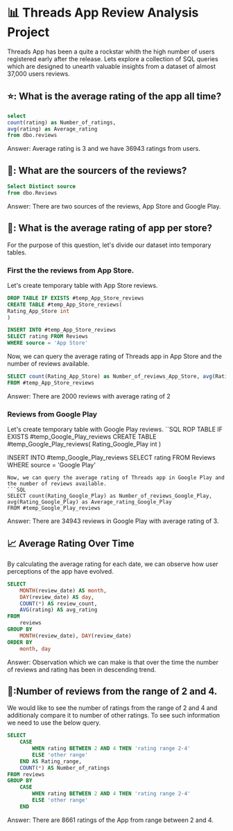# :bar_chart: Threads App Review Analysis Project
Threads App has been a quite a rockstar whith the high number of users registered early after the release. Lets explore a collection of SQL queries which are designed to unearth valuable insights from a dataset of almost 37,000 users reviews.

## ⭐: What is the average rating of the app all time?
```SQL
select 
count(rating) as Number_of_ratings, 
avg(rating) as Average_rating
from dbo.reviews
```
Answer: Average rating is 3 and we have 36943 ratings from users.


## 📂: What are the sourcers of the reviews?
```SQL
Select Distinct source
from dbo.Reviews
```
Answer: There are two sources of the reviews, App Store and Google Play.

## 🏪: What is the average rating of app per store?
For the purpose of this question, let's divide our dataset into temporary tables. 
### First the the reviews from App Store.
Let's create temporary table with App Store reviews.
```SQL
DROP TABLE IF EXISTS #temp_App_Store_reviews
CREATE TABLE #temp_App_Store_reviews(
Rating_App_Store int
)

INSERT INTO #temp_App_Store_reviews
SELECT rating FROM Reviews
WHERE source = 'App Store'
```
Now, we can query the average rating of Threads app in App Store and the number of reviews available.
```SQL
SELECT count(Rating_App_Store) as Number_of_reviews_App_Store, avg(Rating_App_Store) as Average_rating_App_Store
FROM #temp_App_Store_reviews
```
Answer: There are 2000 reviews with average rating of 2
### Reviews from Google Play
Let's create temporary table with Google Play reviews.
``SQL
ROP TABLE IF EXISTS #temp_Google_Play_reviews
CREATE TABLE #temp_Google_Play_reviews(
Rating_Google_Play int
)

INSERT INTO #temp_Google_Play_reviews
SELECT rating FROM Reviews
WHERE source = 'Google Play'
```
Now, we can query the average rating of Threads app in Google Play and the number of reviews available.
```SQL
SELECT count(Rating_Google_Play) as Number_of_reviews_Google_Play, avg(Rating_Google_Play) as Average_rating_Google_Play
FROM #temp_Google_Play_reviews
```
Answer: There are 34943 reviews in Google Play with average rating of 3.
## :chart_with_upwards_trend: Average Rating Over Time
By calculating the average rating for each date, we can observe how user perceptions of the app have evolved. 
```SQL
SELECT
    MONTH(review_date) AS month,
	DAY(review_date) AS day,
    COUNT(*) AS review_count,
    AVG(rating) AS avg_rating
FROM
    reviews
GROUP BY
    MONTH(review_date), DAY(review_date)
ORDER BY
    month, day
```
Answer: Observation which we can make is that over the time the number of reviews and rating has been in descending trend. 
## 🔢:Number of reviews from the range of 2 and 4.
We would like to see the number of ratings from the range of 2 and 4 and additionaly compare it to number of other ratings. To see such information we need to use the below query.
```SQL
SELECT
	CASE 
		WHEN rating BETWEEN 2 AND 4 THEN 'rating range 2-4'
		ELSE 'other range'
	END AS Rating_range,
	COUNT(*) AS Number_of_ratings
FROM reviews
GROUP BY 
	CASE 
		WHEN rating BETWEEN 2 AND 4 THEN 'rating range 2-4'
		ELSE 'other range'
	END
```
Answer: There are 8661 ratings of the App from range between 2 and 4. 
